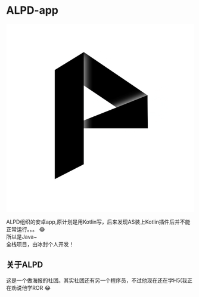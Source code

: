 # ALPD-app

![](./app/src/main/res/mipmap-xxhdpi/ic_launcher.png)

ALPD组织的安卓app,原计划是用Kotlin写，后来发现AS装上Kotlin插件后并不能正常运行。。。  :joy:<br/>
所以是Java~<br/>
全栈项目，由冰封个人开发！<br/>

## 关于ALPD
这是一个做海报的社团。其实社团还有另一个程序员，不过他现在还在学H5(我正在劝说他学ROR :joy:
